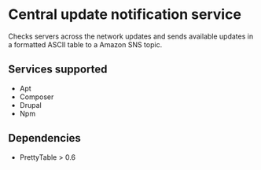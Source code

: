 # Central update notification service
Checks servers across the network updates and sends available updates in a formatted ASCII table to a Amazon SNS topic.

## Services supported
+ Apt
+ Composer
+ Drupal
+ Npm


## Dependencies
+   PrettyTable > 0.6
